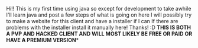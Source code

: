Hi!! 
This is my first time using java so except for development to take awhile
I'll learn java and post a few steps of what is going on here
I will possibly try to make a website for this client and have a installer if I can 
If there are problems with the installer install it manually here!
Thanks! :D
**THIS IS BOTH A PVP AND HACKED CLIENT AND WILL MOST LIKELY BE FREE OR PAID OR HAVE A PREMIUM VERSION***